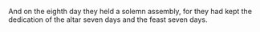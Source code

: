 And on the eighth day they held a solemn assembly, for they had kept the dedication of the altar seven days and the feast seven days.
